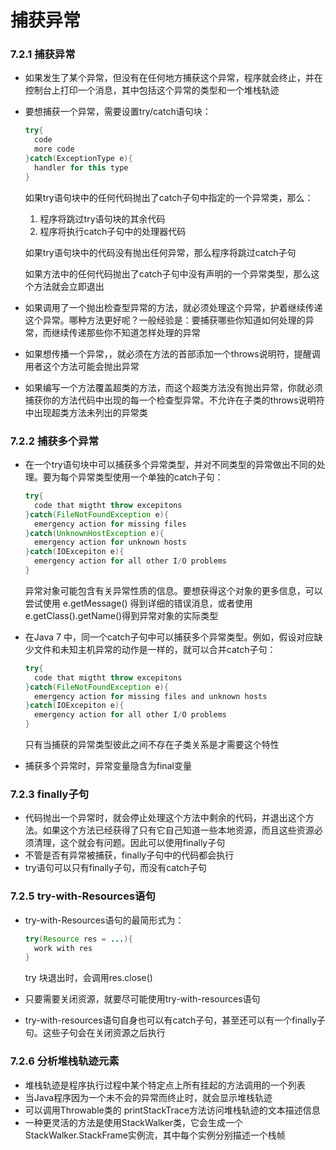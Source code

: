 # 捕获异常

### 7.2.1 捕获异常

- 如果发生了某个异常，但没有在任何地方捕获这个异常，程序就会终止，并在控制台上打印一个消息，其中包括这个异常的类型和一个堆栈轨迹

- 要想捕获一个异常，需要设置try/catch语句块：

  ```java
  try{
  	code
  	more code
  }catch(ExceptionType e){
  	handler for this type
  }
  ```

  如果try语句块中的任何代码抛出了catch子句中指定的一个异常类，那么：

  1. 程序将跳过try语句块的其余代码
  2. 程序将执行catch子句中的处理器代码

  如果try语句块中的代码没有抛出任何异常，那么程序将跳过catch子句

  如果方法中的任何代码抛出了catch子句中没有声明的一个异常类型，那么这个方法就会立即退出

- 如果调用了一个抛出检查型异常的方法，就必须处理这个异常，护着继续传递这个异常。哪种方法更好呢？一般经验是：要捕获哪些你知道如何处理的异常，而继续传递那些你不知道怎样处理的异常
- 如果想传播一个异常，，就必须在方法的首部添加一个throws说明符，提醒调用者这个方法可能会抛出异常
- 如果编写一个方法覆盖超类的方法，而这个超类方法没有抛出异常，你就必须捕获你的方法代码中出现的每一个检查型异常。不允许在子类的throws说明符中出现超类方法未列出的异常类

### 7.2.2 捕获多个异常

- 在一个try语句块中可以捕获多个异常类型，并对不同类型的异常做出不同的处理。要为每个异常类型使用一个单独的catch子句：

  ```java
  try{
  	code that migtht throw excepitons
  }catch(FileNotFoundException e){
  	emergency action for missing files
  }catch(UnknownHostException e){
  	emergency action for unknown hosts
  }catch(IOExcepiton e){
  	emergency action for all other I/O problems
  }
  ```

  异常对象可能包含有关异常性质的信息。要想获得这个对象的更多信息，可以尝试使用 e.getMessage() 得到详细的错误消息，或者使用e.getClass().getName()得到异常对象的实际类型

- 在Java 7 中，同一个catch子句中可以捕获多个异常类型。例如，假设对应缺少文件和未知主机异常的动作是一样的，就可以合并catch子句：

  ```java
  try{
  	code that migtht throw excepitons
  }catch(FileNotFoundException e){
  	emergency action for missing files and unknown hosts
  }catch(IOExcepiton e){
  	emergency action for all other I/O problems
  }
  ```

  只有当捕获的异常类型彼此之间不存在子类关系是才需要这个特性

- 捕获多个异常时，异常变量隐含为final变量

### 7.2.3 finally子句

-  代码抛出一个异常时，就会停止处理这个方法中剩余的代码，并退出这个方法。如果这个方法已经获得了只有它自己知道一些本地资源，而且这些资源必须清理，这个就会有问题。因此可以使用finally子句
- 不管是否有异常被捕获，finally子句中的代码都会执行
- try语句可以只有finally子句，而没有catch子句

### 7.2.5 try-with-Resources语句

- try-with-Resources语句的最简形式为：

  ```java
  try(Resource res = ...){
  	work with res
  }
  ```

  try 块退出时，会调用res.close()

- 只要需要关闭资源，就要尽可能使用try-with-resources语句
- try-with-resources语句自身也可以有catch子句，甚至还可以有一个finally子句。这些子句会在关闭资源之后执行

### 7.2.6 分析堆栈轨迹元素

- 堆栈轨迹是程序执行过程中某个特定点上所有挂起的方法调用的一个列表
- 当Java程序因为一个未不会的异常而终止时，就会显示堆栈轨迹
- 可以调用Throwable类的 printStackTrace方法访问堆栈轨迹的文本描述信息
- 一种更灵活的方法是使用StackWalker类，它会生成一个StackWalker.StackFrame实例流，其中每个实例分别描述一个栈帧